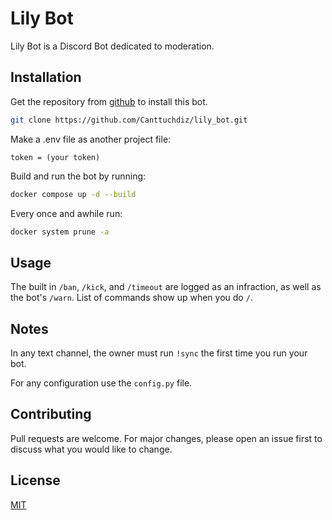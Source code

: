 # Lily Bot

Lily Bot is a Discord Bot dedicated to moderation.

## Installation

Get the repository from [github](https://github.com/) to install this bot.
```bash
git clone https://github.com/Canttuchdiz/lily_bot.git
```

Make a .env file as another project file:
```
token = (your token)
```

Build and run the bot by running:
```bash
docker compose up -d --build
```

Every once and awhile run:
```bash
docker system prune -a
```

## Usage

The built in ``/ban``, ``/kick``, and ``/timeout`` are logged as an infraction,
as well as the bot's ``/warn``. List of commands show up when you do ``/``.

## Notes

In any text channel, the owner must run ``!sync`` the first time you run
your bot.

For any configuration use the ``config.py`` file.

## Contributing

Pull requests are welcome. For major changes, please open an issue first
to discuss what you would like to change.

## License

[MIT](https://choosealicense.com/licenses/mit/)
